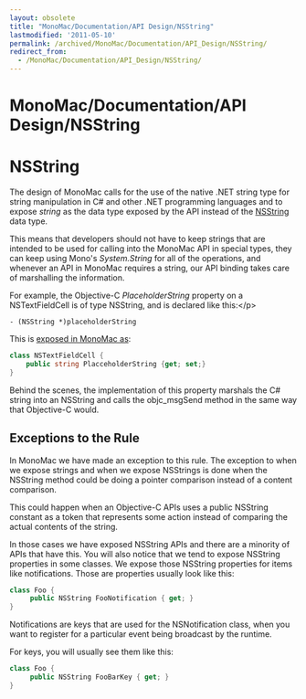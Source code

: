 ```yaml
---
layout: obsolete
title: "MonoMac/Documentation/API Design/NSString"
lastmodified: '2011-05-10'
permalink: /archived/MonoMac/Documentation/API_Design/NSString/
redirect_from:
  - /MonoMac/Documentation/API_Design/NSString/
---
```


MonoMac/Documentation/API Design/NSString
=========================================

NSString
========

The design of MonoMac calls for the use of the native .NET string type for string manipulation in C\# and other .NET programming languages and to expose *string* as the data type exposed by the API instead of the [NSString](http://docs.go-mono.com/MonoMac.Foundation.NSString) data type.

This means that developers should not have to keep strings that are intended to be used for calling into the MonoMac API in special types, they can keep using Mono's *System.String* for all of the operations, and whenever an API in MonoMac requires a string, our API binding takes care of marshalling the information.

For example, the Objective-C *PlaceholderString* property on a NSTextFieldCell is of type NSString, and is declared like this:\</p\>

    - (NSString *)placeholderString

This is [exposed in MonoMac as](http://docs.go-mono.com/MonoMac.AppKit.NSTextFieldCell.PlaceholderString):

``` csharp
class NSTextFieldCell {
    public string PlacceholderString {get; set;}
}
```

Behind the scenes, the implementation of this property marshals the C\# string into an NSString and calls the objc\_msgSend method in the same way that Objective-C would.

Exceptions to the Rule
----------------------

In MonoMac we have made an exception to this rule. The exception to when we expose strings and when we expose NSStrings is done when the NSString method could be doing a pointer comparison instead of a content comparison.

This could happen when an Objective-C APIs uses a public NSString constant as a token that represents some action instead of comparing the actual contents of the string.

In those cases we have exposed NSString APIs and there are a minority of APIs that have this. You will also notice that we tend to expose NSString properties in some classes. We expose those NSString properties for items like notifications. Those are properties usually look like this:

``` csharp
class Foo {
     public NSString FooNotification { get; }
}
```

Notifications are keys that are used for the NSNotification class, when you want to register for a particular event being broadcast by the runtime.

For keys, you will usually see them like this:

``` csharp
class Foo {
     public NSString FooBarKey { get; }
}
```

